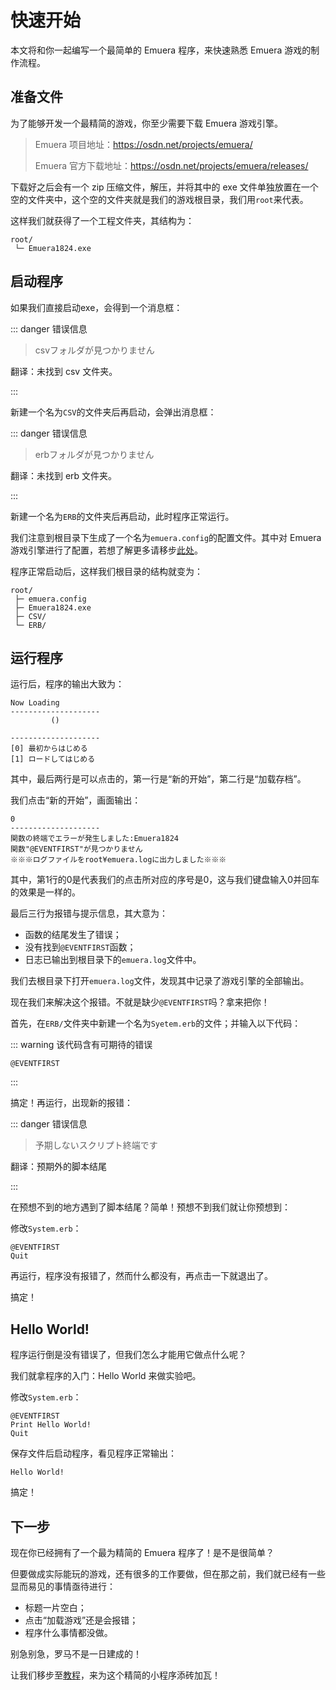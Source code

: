 # 快速开始

本文将和你一起编写一个最简单的 Emuera 程序，来快速熟悉 Emuera 游戏的制作流程。

## 准备文件

为了能够开发一个最精简的游戏，你至少需要下载 Emuera 游戏引擎。

> Emuera 项目地址：https://osdn.net/projects/emuera/
>
> Emuera 官方下载地址：https://osdn.net/projects/emuera/releases/

下载好之后会有一个 zip 压缩文件，解压，并将其中的 exe 文件单独放置在一个空的文件夹中，这个空的文件夹就是我们的游戏根目录，我们用`root`来代表。

这样我们就获得了一个工程文件夹，其结构为：

```
root/
 └─ Emuera1824.exe
```

## 启动程序

如果我们直接启动exe，会得到一个消息框：

::: danger 错误信息

> csvフォルダが見つかりません

翻译：未找到 csv 文件夹。

:::

新建一个名为`CSV`的文件夹后再启动，会弹出消息框：

::: danger 错误信息

> erbフォルダが見つかりません

翻译：未找到 erb 文件夹。

:::

新建一个名为`ERB`的文件夹后再启动，此时程序正常运行。

我们注意到根目录下生成了一个名为`emuera.config`的配置文件。其中对 Emuera 游戏引擎进行了配置，若想了解更多请移步[此处](../reference/Config_File)。

程序正常启动后，这样我们根目录的结构就变为：

```
root/
 ├─ emuera.config
 ├─ Emuera1824.exe
 ├─ CSV/
 └─ ERB/
```

## 运行程序

运行后，程序的输出大致为：

```
Now Loading
--------------------
         ()

--------------------
[0] 最初からはじめる
[1] ロードしてはじめる
```

其中，最后两行是可以点击的，第一行是“新的开始”，第二行是“加载存档”。

我们点击“新的开始”，画面输出：

```
0
--------------------
関数の終端でエラーが発生しました:Emuera1824
関数"@EVENTFIRST"が見つかりません
※※※ログファイルをroot¥emuera.logに出力しました※※※
```

其中，第1行的0是代表我们的点击所对应的序号是0，这与我们键盘输入0并回车的效果是一样的。

最后三行为报错与提示信息，其大意为：

- 函数的结尾发生了错误；
- 没有找到`@EVENTFIRST`函数；
- 日志已输出到根目录下的`emuera.log`文件中。

我们去根目录下打开`emuera.log`文件，发现其中记录了游戏引擎的全部输出。

现在我们来解决这个报错。不就是缺少`@EVENTFIRST`吗？拿来把你！

首先，在`ERB/`文件夹中新建一个名为`Syetem.erb`的文件；并输入以下代码：

::: warning 该代码含有可期待的错误

```
@EVENTFIRST
```

:::

搞定！再运行，出现新的报错：

::: danger 错误信息

> 予期しないスクリプト終端です

翻译：预期外的脚本结尾

:::

在预想不到的地方遇到了脚本结尾？简单！预想不到我们就让你预想到：

修改`System.erb`：

```
@EVENTFIRST
Quit
```

再运行，程序没有报错了，然而什么都没有，再点击一下就退出了。

搞定！

## Hello World!

程序运行倒是没有错误了，但我们怎么才能用它做点什么呢？

我们就拿程序的入门：Hello World 来做实验吧。

修改`System.erb`：

```
@EVENTFIRST
Print Hello World!
Quit
```

保存文件后启动程序，看见程序正常输出：

```
Hello World!
```

搞定！

## 下一步

现在你已经拥有了一个最为精简的 Emuera 程序了！是不是很简单？

但要做成实际能玩的游戏，还有很多的工作要做，但在那之前，我们就已经有一些显而易见的事情亟待进行：

- 标题一片空白；
- 点击“加载游戏”还是会报错；
- 程序什么事情都没做。

别急别急，罗马不是一日建成的！

让我们移步至[教程](tutorials/)，来为这个精简的小程序添砖加瓦！